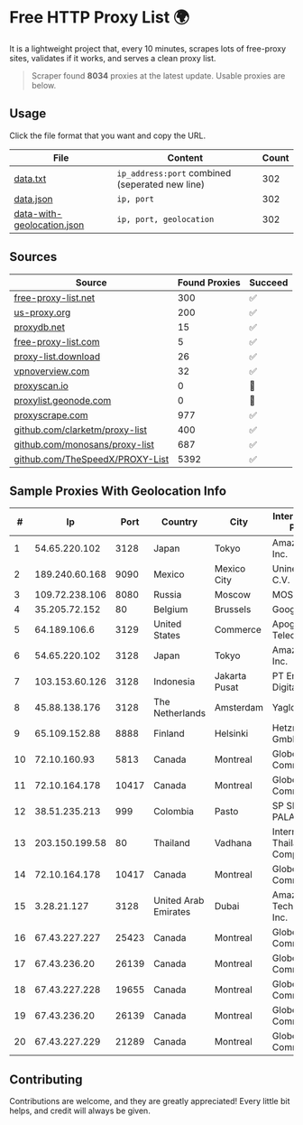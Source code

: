 
# Free HTTP Proxy List 🌍

It is a lightweight project that, every 10 minutes, scrapes lots of free-proxy sites, validates if it works, and serves a clean proxy list.


> Scraper found **8034** proxies at the latest update. Usable proxies are below.

## Usage

Click the file format that you want and copy the URL.


|File|Content|Count|
|----|-------|-----|
|[data.txt](https://raw.githubusercontent.com/themiralay/Proxy-List-World/master/data.txt)|`ip_address:port` combined (seperated new line)|302|
|[data.json](https://raw.githubusercontent.com/themiralay/Proxy-List-World/master/data.json)|`ip, port`|302|
|[data-with-geolocation.json](https://raw.githubusercontent.com/themiralay/Proxy-List-World/master/data-with-geolocation.json)|`ip, port, geolocation`|302|

## Sources

|Source|Found Proxies|Succeed|
|------|-------------|-------|
|[free-proxy-list.net](https://free-proxy-list.net)|300|✅|
|[us-proxy.org](https://www.us-proxy.org)|200|✅|
|[proxydb.net](http://proxydb.net)|15|✅|
|[free-proxy-list.com](https://free-proxy-list.com/?page=&port=&type%5B%5D=http&type%5B%5D=https&up_time=0&search=Search)|5|✅|
|[proxy-list.download](https://www.proxy-list.download/HTTP)|26|✅|
|[vpnoverview.com](https://vpnoverview.com/privacy/anonymous-browsing/free-proxy-servers)|32|✅|
|[proxyscan.io](https://www.proxyscan.io)|0|🚫|
|[proxylist.geonode.com](https://proxylist.geonode.com/api/proxy-list?limit=300&page=1&sort_by=lastChecked&sort_type=desc&protocols=http,https)|0|🚫|
|[proxyscrape.com](https://api.proxyscrape.com/v2/?request=displayproxies&protocol=http&timeout=10000&country=all&ssl=all&anonymity=all)|977|✅|
|[github.com/clarketm/proxy-list](https://raw.githubusercontent.com/clarketm/proxy-list/master/proxy-list-raw.txt)|400|✅|
|[github.com/monosans/proxy-list](https://raw.githubusercontent.com/monosans/proxy-list/main/proxies/http.txt)|687|✅|
|[github.com/TheSpeedX/PROXY-List](https://raw.githubusercontent.com/TheSpeedX/PROXY-List/master/http.txt)|5392|✅|


## Sample Proxies With Geolocation Info

|#|Ip|Port|Country|City|Internet Service Provider|
|-|--|----|-------|----|-------------------------|
|1|54.65.220.102|3128|Japan|Tokyo|Amazon.com, Inc.|
|2|189.240.60.168|9090|Mexico|Mexico City|Uninet S.A. de C.V.|
|3|109.72.238.106|8080|Russia|Moscow|MOSLINE|
|4|35.205.72.152|80|Belgium|Brussels|Google LLC|
|5|64.189.106.6|3129|United States|Commerce|Apogee Telecom Inc.|
|6|54.65.220.102|3128|Japan|Tokyo|Amazon.com, Inc.|
|7|103.153.60.126|3128|Indonesia|Jakarta Pusat|PT Era Awan Digital|
|8|45.88.138.176|3128|The Netherlands|Amsterdam|Yaglom Labs Ltd|
|9|65.109.152.88|8888|Finland|Helsinki|Hetzner Online GmbH|
|10|72.10.160.93|5813|Canada|Montreal|GloboTech Communications|
|11|72.10.164.178|10417|Canada|Montreal|GloboTech Communications|
|12|38.51.235.213|999|Colombia|Pasto|SP SISTEMAS PALACIOS LTDA|
|13|203.150.199.58|80|Thailand|Vadhana|Internet Thailand Company Ltd.|
|14|72.10.164.178|10417|Canada|Montreal|GloboTech Communications|
|15|3.28.21.127|3128|United Arab Emirates|Dubai|Amazon Technologies Inc.|
|16|67.43.227.227|25423|Canada|Montreal|GloboTech Communications|
|17|67.43.236.20|26139|Canada|Montreal|GloboTech Communications|
|18|67.43.227.228|19655|Canada|Montreal|GloboTech Communications|
|19|67.43.236.20|26139|Canada|Montreal|GloboTech Communications|
|20|67.43.227.229|21289|Canada|Montreal|GloboTech Communications|



## Contributing

Contributions are welcome, and they are greatly appreciated! Every
little bit helps, and credit will always be given.

